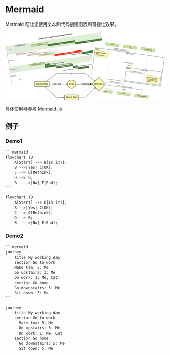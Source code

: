 # Mermaid

Mermaid 可让您使用文本和代码创建图表和可视化效果。

![](./images/2021-11-01-14-23-07.png)

具体使用可参考 [Mermaid-js](https://mermaid-js.github.io/mermaid/#/)

## 例子

### Demo1

    ```mermaid
    flowchart TD
        A[Start] --> B{Is it?};
        B -->|Yes| C[OK];
        C --> D[Rethink];
        D --> B;
        B ---->|No| E[End];
    ```

```mermaid
flowchart TD
    A[Start] --> B{Is it?};
    B -->|Yes| C[OK];
    C --> D[Rethink];
    D --> B;
    B ---->|No| E[End];
```

### Demo2

    ```mermaid
    journey
        title My working day
        section Go to work
        Make tea: 5: Me
        Go upstairs: 3: Me
        Do work: 1: Me, Cat
        section Go home
        Go downstairs: 5: Me
        Sit down: 5: Me
    ```

```mermaid
journey
    title My working day
    section Go to work
      Make tea: 5: Me
      Go upstairs: 3: Me
      Do work: 1: Me, Cat
    section Go home
      Go downstairs: 5: Me
      Sit down: 5: Me
```

